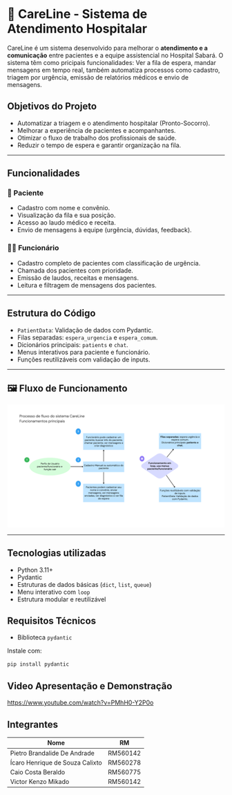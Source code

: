 # 🏥 CareLine - Sistema de Atendimento Hospitalar

CareLine é um sistema desenvolvido para melhorar o **atendimento e a comunicação** entre pacientes e a equipe assistencial no Hospital Sabará. O sistema têm como pricipais funcionalidades: Ver a fila de espera, mandar mensagens em tempo real, também automatiza processos como cadastro, triagem por urgência, emissão de relatórios médicos e envio de mensagens.

## Objetivos do Projeto

- Automatizar a triagem e o atendimento hospitalar (Pronto-Socorro).
- Melhorar a experiência de pacientes e acompanhantes.
- Otimizar o fluxo de trabalho dos profissionais de saúde.
- Reduzir o tempo de espera e garantir organização na fila.

---

## Funcionalidades

### 👤 Paciente
- Cadastro com nome e convênio.
- Visualização da fila e sua posição.
- Acesso ao laudo médico e receita.
- Envio de mensagens à equipe (urgência, dúvidas, feedback).

### 👨‍⚕️ Funcionário
- Cadastro completo de pacientes com classificação de urgência.
- Chamada dos pacientes com prioridade.
- Emissão de laudos, receitas e mensagens.
- Leitura e filtragem de mensagens dos pacientes.

---

##  Estrutura do Código

- `PatientData`: Validação de dados com Pydantic.
- Filas separadas: `espera_urgencia` e `espera_comum`.
- Dicionários principais: `patients` e `chat`.
- Menus interativos para paciente e funcionário.
- Funções reutilizáveis com validação de inputs.

---

## 🖼️ Fluxo de Funcionamento

![Fluxograma do sistema](fluxograma-careline.png)

---
## Tecnologias utilizadas

- Python 3.11+
- Pydantic
- Estruturas de dados básicas (`dict`, `list`, `queue`)
- Menu interativo com `loop`
- Estrutura modular e reutilizável

## Requisitos Técnicos
- Biblioteca `pydantic`

Instale com:
```bash
pip install pydantic
```
## Video Apresentação e Demonstração
https://www.youtube.com/watch?v=PMhH0-Y2P0o

## Integrantes

| Nome                            | RM       |
|---------------------------------|----------|
| Pietro Brandalide De Andrade    | RM560142 |
| Ícaro Henrique de Souza Calixto | RM560278 |
| Caio Costa Beraldo              | RM560775 |
| Victor Kenzo Mikado             | RM560142 |

